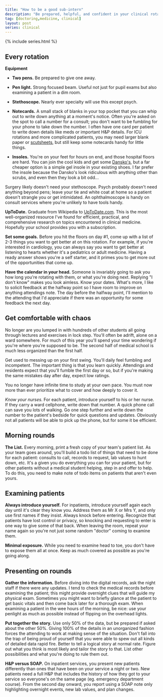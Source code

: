 ```yaml
---
title: "How to be a good sub-intern"
description: "Be prepared, helpful, and confident in your clinical rotations."
tag: [doctoring,medicine, clinical]
layout: post
series: clinical
---
```


{% include series.html %}

## Every rotation

**Equipment**

* **Two pens.** Be prepared to give one away.
* **Pen light.** Strong focused beam.  Useful not just for pupil exams but
  also examining a patient in a dim room.
* **Stethoscope.** Nearly ever specialty will use this except psych.
* **Notecards.** A small stack of blanks in your top pocket that you can whip
  out to write down anything at a moment's notice.  Often you're asked on the
  spot to call a number for a consult; you don't want to be fumbling for your
  phone to take down the number.  I often have one card per patient to write
  down details like meds or important H&P details. For ICU rotations and more
  complicated patients, you may need larger blank paper or
  [scutsheets](http://www.medfools.com/downloads.php), but still keep some
  notecards handy for little things.
* **Insoles.** You're on your feet for hours on end, and those hospital floors
  are hard.  You can join the cool kids and get some [Dansko's][dansko], but a
  far cheaper option is a simple gel insole in your existing shoes.  I far
  prefer the insole because the Dansko's look ridiculous with anything other
  than scrubs, and even then they look a bit odd...


  [dansko]: http://www.amazon.com/s/ref=as_li_ss_tl?_encoding=UTF8&camp=1789&creative=390957&field-keywords=dansko&index=blended&linkCode=ur2&tag=jgmalcolm-20&linkId=ZEZ3BOYLBLXFR6K3

Surgery likely doesn't need your stethoscope.  Psych probably doesn't need
anything beyond pens; leave your tie and white coat at home so a patient
doesn't strangle you or get intimidated.  An ophthalmoscope is handy on
consult services where you're unlikely to have tools handy.

**UpToDate.** Graduate from Wikipedia to [UpToDate.com](//uptodate.com).  This
is the most well-organized resource I've found for efficient, practical, and
comprehensive research on topics encountered in clinical medicine.  Hopefully
your school provides you with a subscription.

**Set some goals.** Before you hit the floors on day #1, come up with a list
of 2-3 things you want to get better at on this rotation.  For example, if
you're interested in cardiology, you can always say you want to get better at
listening to hearts whether it's a pediatrics or adult medicine.  Having a
ready answer shows you're a self starter, and it primes you to get more out of
the opportunities that come up.

**Have the calendar in your head.** Someone is invariably going to ask you how
long you're rotating with them, or what you're doing next.  Replying "I don't
know" makes you look aimless.  Know your dates.  What's more, I like to
solicit feedback at the halfway point so I have room to improve on anything
attendings note.  The day before the halfway point, I'll mention to the
attending that I'd appreciate if there was an opportunity for some feedback
the next day.


## Get comfortable with chaos

No longer are you lumped in with hundreds of other students all going through
lectures and exercises in lock step.  You'll often be adrift, alone on a ward
somewhere.  For much of this year you'll spend your time wondering if you're
where you're supposed to be.  The second half of medical school is much less
organized than the first half.

Get used to messing up on your first swing.  You'll daily feel fumbling and
incompetent.  The important thing is that you learn quickly.  Attendings and
residents expect that you'll fumble the first day or so, but if you're making
the same mistakes day after day, expect low ratings.

You no longer have infinite time to study at your own pace.  You must now more
than ever prioritize what to cover and how deeply to cover it.

*Know your nurses.* For each patient, introduce yourself to his or her nurse.
If they carry a ward cellphone, write down that number.  A quick phone call
can save you lots of walking.  Go one step further and write down the number
to the patient's bedside for quick questions and updates.  Obviously not all
patients will be able to pick up the phone, but for some it be efficient.


## Morning rounds

**The List.** Every morning, print a fresh copy of your team's patient list.
As your team goes around, you'll build a todo list of things that need to be
done for each patient: consults to call, records to request, lab values to
hunt down, etc.  It's a given you do everything you can for your patient, but
for other patients without a medical student helping, step in and offer to
help.  To do this, you need to make note of todo items on patients that aren't
even yours.


## Examining patients

**Always introduce yourself.** For inpatients, introduce yourself again each
day until it's clear they know you.  Address them as Mr X or Mrs Y, and only
use first names if they insist.  Always knock before entering.  Recognize that
patients have lost control or privacy, so knocking and requesting to enter is
one way to give some of that back.  When leaving the room, repeat your name
again so you're not just some random "doctor" coming to examine them.

**Minimal exposure.** While you need to examine head to toe, you don't have to
expose them all at once.  Keep as much covered as possible as you're going
along.



## Presenting on rounds

**Gather the information.** Before diving into the digital records, ask the
night staff if there were any updates.  I tend to check the medical records
before examining the patient; this might provide overnight clues that will
guide my physical exam.  Sometimes you might want to briefly glance at the
patient to get basic vitals and then come back later for a thorough exam.
When examining a patient in the wee hours of the morning, be nice: use your
penlight as much as possible instead of flipping on the overhead lights.

**Put together the story.** Use only 50% of the data, but be prepared if asked
about the other 50%.  Giving 100% of the details in an unorganized fashion
forces the attending to work at making sense of the situation.  Don't fall
into the trap of being proud of yourself that you were able to spew out all
kinds of detailed data rapid fire.  Better to tell a logical story at normal
rate.  Figure out what you think is most likely and tailor the story to that.
List other possibilities and what you're doing to rule them out.

**H&P versus SOAP.** On inpatient services, you present new patients
differently than ones that have been on your service a night or two.  New
patients need a full H&P that includes the history of how they got to your
service so everyone's on the same page (eg. emergency department course).
From the second day onward, you report using a SOAP note only highlighting
overnight events, new lab values, and plan changes.
